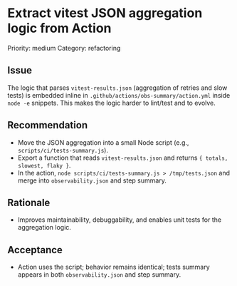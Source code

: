 # Extract vitest JSON aggregation logic from Action

Priority: medium
Category: refactoring

## Issue

The logic that parses `vitest-results.json` (aggregation of retries and slow tests) is embedded inline in `.github/actions/obs-summary/action.yml` inside `node -e` snippets. This makes the logic harder to lint/test and to evolve.

## Recommendation

- Move the JSON aggregation into a small Node script (e.g., `scripts/ci/tests-summary.js`).
- Export a function that reads `vitest-results.json` and returns `{ totals, slowest, flaky }`.
- In the action, `node scripts/ci/tests-summary.js > /tmp/tests.json` and merge into `observability.json` and step summary.

## Rationale

- Improves maintainability, debuggability, and enables unit tests for the aggregation logic.

## Acceptance

- Action uses the script; behavior remains identical; tests summary appears in both `observability.json` and step summary.
